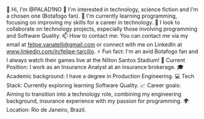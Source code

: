 👋 Hi, I'm @PALAD1NO
👀 I'm interested in technology, science fiction and I'm a chosen one (Botafogo fan).
🌱 I'm currently learning programming, focusing on improving my skills for a career in technology.
💞️ I look to collaborate on technology projects, especially those involving programming and Software Quality.
📫 How to contact me: You can contact me via my email at felipe.yanatelli@gmail.com or connect with me on LinkedIn at www.linkedin.com/in/felipe-tarcilio.
⚡ Fun fact: I'm an avid Botafogo fan and I always watch their games live at the Nilton Santos Stadium!
💼 Current Position: I work as an Insurance Analyst at an insurance brokerage.
🎓 Academic background: I have a degree in Production Engineering.
💻 Tech Stack: Currently exploring learning Software Quality.
📈 Career goals: Aiming to transition into a technology role, combining my engineering background, insurance experience with my passion for programming.
🌍 Location: Rio de Janeiro, Brazil.

<!---
PALAD1NO/PALAD1NO is a ✨ special ✨ repository because its `README.md` (this file) appears on your GitHub profile.
You can click the Preview link to take a look at your changes.
--->
